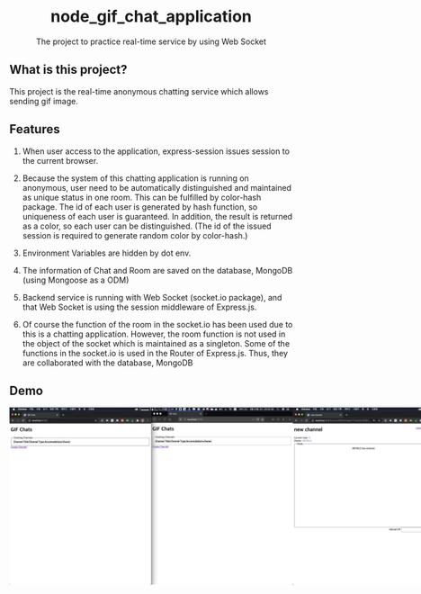 <h1 align="center">node_gif_chat_application</h1>
<div align="center">
    The project to practice real-time service by using Web Socket
</div>

## What is this project?

This project is the real-time anonymous chatting service which allows sending gif image.

## Features

1. When user access to the application, express-session issues session to the current browser.

2. Because the system of this chatting application is running on anonymous, user need to be automatically distinguished and maintained as unique status in one room. This can be fulfilled by color-hash package. The id of each user is generated by hash function, so uniqueness of each user is guaranteed. In addition, the result is returned as a color, so each user can be distinguished. (The id of the issued session is required to generate random color by color-hash.)

3. Environment Variables are hidden by dot env.

4. The information of Chat and Room are saved on the database, MongoDB (using Mongoose as a ODM)

5. Backend service is running with Web Socket (socket.io package), and that Web Socket is using the session middleware of Express.js.

6. Of course the function of the room in the socket.io has been used due to this is a chatting application. However, the room function is not used in the object of the socket which is maintained as a singleton. Some of the functions in the socket.io is used in the Router of Express.js. Thus, they are collaborated with the database, MongoDB

## Demo

<div style="display:flex" align="center">
    <img src="images/1.png" alt="1" width="600">
    <img src="images/2.png" alt="2" width="600">
    <img src="images/3.png" alt="3" width="600">
    <img src="images/4.png" alt="4" width="600">
    <img src="images/5.png" alt="5" width="600">
</div>
